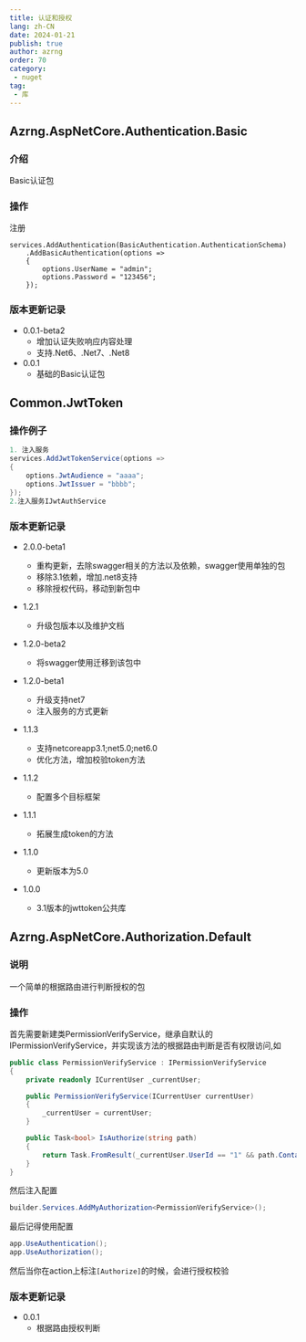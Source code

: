 ```yaml
---
title: 认证和授权
lang: zh-CN
date: 2024-01-21
publish: true
author: azrng
order: 70
category:
 - nuget
tag:
 - 库
---
```

## Azrng.AspNetCore.Authentication.Basic

### 介绍

Basic认证包

### 操作

注册

```
services.AddAuthentication(BasicAuthentication.AuthenticationSchema)
    .AddBasicAuthentication(options =>
    {
        options.UserName = "admin";
        options.Password = "123456";
    });
```

### 版本更新记录

* 0.0.1-beta2
  * 增加认证失败响应内容处理
  * 支持.Net6、.Net7、.Net8
* 0.0.1
  * 基础的Basic认证包

## Common.JwtToken

### 操作例子

```c#
1. 注入服务
services.AddJwtTokenService(options =>
{
    options.JwtAudience = "aaaa";
    options.JwtIssuer = "bbbb";
});
2.注入服务IJwtAuthService
```

### 版本更新记录

* 2.0.0-beta1
  * 重构更新，去除swagger相关的方法以及依赖，swagger使用单独的包
  * 移除3.1依赖，增加.net8支持
  * 移除授权代码，移动到新包中
* 1.2.1
  * 升级包版本以及维护文档
* 1.2.0-beta2
  * 将swagger使用迁移到该包中
* 1.2.0-beta1
  * 升级支持net7
  * 注入服务的方式更新
* 1.1.3
  * 支持netcoreapp3.1;net5.0;net6.0
  * 优化方法，增加校验token方法
* 1.1.2 
  * 配置多个目标框架  
* 1.1.1
  * 拓展生成token的方法
* 1.1.0 
  * 更新版本为5.0 

* 1.0.0 
  * 3.1版本的jwttoken公共库  

## Azrng.AspNetCore.Authorization.Default

### 说明

一个简单的根据路由进行判断授权的包

### 操作

首先需要新建类PermissionVerifyService，继承自默认的IPermissionVerifyService，并实现该方法的根据路由判断是否有权限访问,如

```c#
public class PermissionVerifyService : IPermissionVerifyService
{
    private readonly ICurrentUser _currentUser;

    public PermissionVerifyService(ICurrentUser currentUser)
    {
        _currentUser = currentUser;
    }

    public Task<bool> IsAuthorize(string path)
    {
        return Task.FromResult(_currentUser.UserId == "1" && path.Contains("path1"));
    }
}
```

然后注入配置

```c#
builder.Services.AddMyAuthorization<PermissionVerifyService>();
```

最后记得使用配置

```c#
app.UseAuthentication();
app.UseAuthorization();
```

然后当你在action上标注`[Authorize]`的时候，会进行授权校验

### 版本更新记录

* 0.0.1
  * 根据路由授权判断

